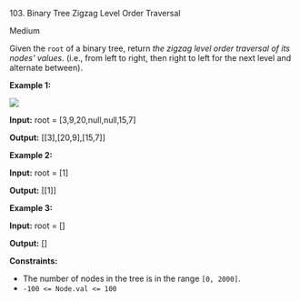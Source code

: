 ﻿103\. Binary Tree Zigzag Level Order Traversal

Medium

Given the `root` of a binary tree, return _the zigzag level order traversal of its nodes' values_. (i.e., from left to right, then right to left for the next level and alternate between).

**Example 1:**

![](https://assets.leetcode.com/uploads/2021/02/19/tree1.jpg)

**Input:** root = \[3,9,20,null,null,15,7\]

**Output:** \[\[3\],\[20,9\],\[15,7\]\] 

**Example 2:**

**Input:** root = \[1\]

**Output:** \[\[1\]\] 

**Example 3:**

**Input:** root = \[\]

**Output:** \[\] 

**Constraints:**

*   The number of nodes in the tree is in the range `[0, 2000]`.
*   `-100 <= Node.val <= 100`